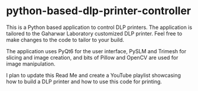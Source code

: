 # python-based-dlp-printer-controller

This is a Python based application to control DLP printers. The application is tailored to the Gaharwar Laboratory customized DLP printer. Feel free to make changes to the code to tailor to your build.

The application uses PyQt6 for the user interface, PySLM and Trimesh for slicing and image creation, and bits of Pillow and OpenCV are used for image manipulation.

I plan to update this Read Me and create a YouTube playlist showcasing how to build a DLP printer and how to use this code for printing.
